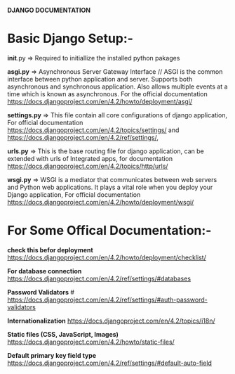 **DJANGO DOCUMENTATION**

# Basic Django Setup:-

__init__.py  => Required to initiallize the installed python pakages

**asgi.py**  => Asynchronous Server Gateway Interface // ASGI is the common interface between python application and server. Supports both asynchronous and synchronous application. Also allows multiple events at a time which is known as asynchronous. For the official documentation https://docs.djangoproject.com/en/4.2/howto/deployment/asgi/

**settings.py**  => This file contain all core configurations of django application, For official documentation https://docs.djangoproject.com/en/4.2/topics/settings/ and https://docs.djangoproject.com/en/4.2/ref/settings/,

**urls.py**  => This is the base routing file for django application, can be extended with urls of Integrated apps, for documentation https://docs.djangoproject.com/en/4.2/topics/http/urls/

**wsgi.py**  => WSGI is a mediator that communicates between web servers and Python web applications. It plays a vital role when you deploy your Django application, For official documentation https://docs.djangoproject.com/en/4.2/howto/deployment/wsgi/




# For Some Offical Documentation:-

**check this befor deployment**  https://docs.djangoproject.com/en/4.2/howto/deployment/checklist/

**For database connection**  https://docs.djangoproject.com/en/4.2/ref/settings/#databases

**Password Validators**  # https://docs.djangoproject.com/en/4.2/ref/settings/#auth-password-validators

**Internationalization**  https://docs.djangoproject.com/en/4.2/topics/i18n/

**Static files (CSS, JavaScript, Images)**  https://docs.djangoproject.com/en/4.2/howto/static-files/

**Default primary key field type**  https://docs.djangoproject.com/en/4.2/ref/settings/#default-auto-field